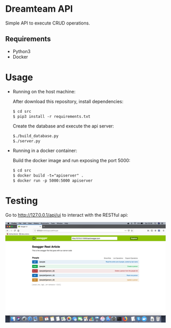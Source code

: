 # Dreamteam API

Simple API to execute CRUD operations.

## Requirements
* Python3
* Docker

# Usage
* Running on the host machine:

   After download this repository, install dependencies:
   ```
   $ cd src
   $ pip3 install -r requirements.txt
   ```
   Create the database and execute the api server:
   ```
   $./build_database.py
   $./server.py
   ```

* Running in a docker container:

   Build the docker image and run exposing the port 5000:
   ```
   $ cd src
   $ docker build -t="apiserver" .
   $ docker run -p 5000:5000 apiserver
   ```

# Testing

   Go to http://127.0.0.1/api/ui to interact with the RESTful api:

   ![Screenshot](https://github.com/loide/loide.github.io/blob/master/images/dreateam_api.png?raw=true)
